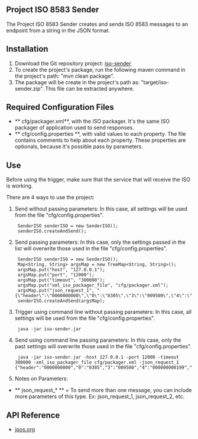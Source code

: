 ## Project ISO 8583 Sender

The Project ISO 8583 Sender creates and sends ISO 8583 messages to an endpoint from a string in the JSON format.


## Installation

1. Download the Git repository project: [iso-sender](https://github.com/alexlirio/iso-sender.git)
2. To create the project's package, run the following maven command in the project's path: "mvn clean package".
3. The package will be create in the project's path as: "target/iso-sender.zip". This file can be extracted anywhere.


## Required Configuration Files

* ** cfg/packager.xml**, with the ISO packager. It's the same ISO packager of application used to send responses.
* ** cfg/config.properties **, with valid values to each property. The file contains comments to help about each property. These properties are optionals, because it's possible pass by parameters.


## Use

Before using the trigger, make sure that the service that will receive the ISO is working.

There are 4 ways to use the project:

1. Send without passing parameters: In this case, all settings will be used from the file "cfg/config.properties".

		SenderISO senderISO = new SenderISO();
		senderISO.createAndSend();
		
2. Send passing parameters: In this case, only the settings passed in the list will overwrite those used in the file "cfg/config.properties".

		SenderISO senderISO = new SenderISO();
		Map<String, String> argsMap = new TreeMap<String, String>();
		argsMap.put("host", "127.0.0.1");
		argsMap.put("port", "12000");
		argsMap.put("timeout", "300000");
		argsMap.put("xml_iso_packager_file", "cfg/packager.xml");
		argsMap.put("json_request_1", "{\"header\":\"0000000000\",\"0\":\"0305\",\"3\":\"009500\",\"4\":\"000000000199\",\"11\":\"000001\",\"12\":\"235959\",\"13\":\"1231\",\"41\":\"POS80217\",\"42\":\"000000000083917\",\"61.1\":\"21\",\"61.2\":\"999999999\",\"61.3\":\"TEST001\",\"62\":\"1.00b01p01#9.51b27#PWWIN#ECF4BBFBC1C2\"}");
		senderISO.createAndSend(argsMap);
		
3. Trigger using command line without passing parameters: In this case, all settings will be used from the file "cfg/config.properties".

		java -jar iso-sender.jar
		
4. Send using command line passing parameters: In this case, only the past settings will overwrite those used in the file "cfg/config.properties".

		java -jar iso-sender.jar -host 127.0.0.1 -port 12000 -timeout 300000 -xml_iso_packager_file cfg/packager.xml -json_request_1 {"header":"0000000000","0":"0305","3":"009500","4":"000000000199","11":"000001","12":"235959","13":"1231","41":"POS80217","42":"000000000083917","61.1":"21","62.2":"999999999","61.3":"TEST001","62":"1.00b01p01#9.51b27#PWWIN#ECF4BBFBC1C2"}

		
5. Notes on Parameters:

- ** json_request_* ** = To send more than one message, you can include more parameters of this type. Ex: json\_request\_1, json\_request\_2, etc.


## API Reference

* [jpos.org](http://www.jpos.org/)
